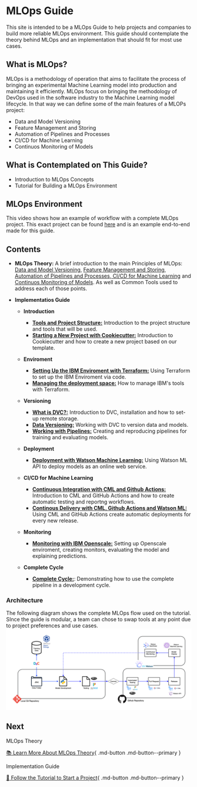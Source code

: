 # MLOps Guide

This site is intended to be a MLOps Guide to help projects and companies to build more reliable MLOps environment. This guide should contemplate the theory behind MLOps and an implementation that should fit for most use cases.

## What is MLOps?

MLOps is a methodology of operation that aims to facilitate the process of bringing an experimental Machine Learning model into production and maintaining it efficiently. MLOps focus on bringing the methodology of DevOps used in the software industry to the Machine Learning model lifecycle. In that way we can define some of the main features of a MLOPs project:

* Data and Model Versioning
* Feature Management and Storing
* Automation of Pipelines and Processes
* CI/CD for Machine Learning
* Continuos Monitoring of Models

## What is Contemplated on This Guide?

* Introduction to MLOps Concepts
* Tutorial for Building a MLOps Environment

## MLOps Environment
This video shows how an example of workflow with a complete MLOps project. This exact project can be found [here](https://github.com/MLOPsStudyGroup/dvc-gitactions) and is an example end-to-end made for this guide.
<script id="asciicast-410111" src="https://asciinema.org/a/410111.js" async></script>


## Contents

- __MLOps Theory:__ A brief introduction to the main Principles of MLOps: [Data and Model Versioning](../MLOps/Data/), [Feature Management and Storing](../MLOps/PipelineAutomation/), [Automation of Pipelines and Processes](../MLOps/FeatureStore/),[ CI/CD for Machine Learning](../MLOps/CICDML/) and [Continuos Monitoring of Models](../MLOps/Monitoring/). As well as Common Tools used to address each of those points.

- __Implementatios Guide__
     - __Introduction__
        - [__Tools and Project Structure:__](../Structure/project_structure/) Introduction to the project structure and tools that will be used.
        - [__Starting a New Project with Cookiecutter:__](../Structure/starting/) Introduction to  Cookiecutter and how to create a new project based on our template.
    - __Enviroment__
        - [__Setting Up the IBM Enviroment with Terraform:__](../infraestrutura/Terraform/) Using Terraform to set up the IBM Enviroment via code.
        - [__Managing the deployment space:__](../infraestrutura/Python/) How to manage IBM's tools with Terraform.

    - __Versioning__
        - [__What is DVC?:__](../Versionamento/) Introduction to DVC, installation and how to set-up remote storage.
        - [__Data Versioning:__](../Versionamento/basic_dvc/) Working with DVC to version data and models.
        - [__Working with Pipelines:__](../Versionamento/pipelines_dvc/) Creating and reproducing pipelines for training and evaluating models.

    - __Deployment__
        - [__Deployment with Watson Machine Learning:__](../Deployment) Using Watson ML API to deploy models as an online web service.

    - __CI/CD for Machine Learning__
        - [__Continuous Integration with CML and Github Actions:__](../CICD/cml_testing/) Introduction to CML and GitHub Actions and how to create automatic testing and reportng workflows.
        - [__Continous Delivery with CML, Github Actions and Watson ML:__](../CICD/cml_deploy/) Using CML and GitHub Actions create automatic deployments for every new release.

    - __Monitoring__
        - [__Monitoring with IBM Openscale:__](../Openscale) Setting up Openscale enviroment, creating monitors, evaluating the model and explaining predictions.

    - __Complete Cycle__
        - [__Complete Cycle:__](../Openscale): Demonstrating how to use the complete pipeline in a development cycle.



### Architecture
The following diagram shows the complete MLOps flow used on the tutorial. SInce the guide is modular, a team can chose to swap tools at any point due to project preferences and use cases.
<img src="./assets/DiagramMLOPs.png" alt="drawing" />


## Next

MLOps Theory

[📚 Learn More About MLOps Theory](/MLOps/Principles/){ .md-button .md-button--primary }

Implementation Guide

[📃 Follow the Tutorial to Start a Project](/Structure/project_structure/){ .md-button .md-button--primary }

